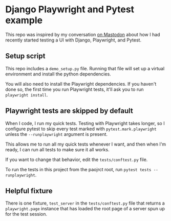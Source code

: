 # Django Playwright and Pytest example

This repo was inspired by my conversation [on Mastodon](https://fosstodon.org/@christophb/109992813033443934) 
about how I had recently started testing a UI with Django, Playwright, and Pytest.

## Setup script

This repo includes a `demo_setup.py` file. Running that file will set up a virtual 
environment and install the python dependencies.

You will also need to install the Playwright dependencies. If you haven't done so, the first time you run Playwright tests, it'll ask you to run `playwright install`.

## Playwright tests are skipped by default

When I code, I run my quick tests. Testing with Playwright takes longer, so I configure pytest to skip every test marked with `pytest.mark.playwright` unless the `--runplaywright` argument is present.

This allows me to run all my quick tests whenever I want, and then when I'm ready, I can run all tests to make sure it all works.

If you want to change that behavior, edit the `tests/conftest.py` file.

To run the tests in this project from the paojrct root, run `pytest tests --runplaywright`.


## Helpful fixture

There is one fixture, `test_server` in the `tests/conftest.py` file that returns a `playwright.page` instance that has loaded the root page of a server spun up for the test session.
